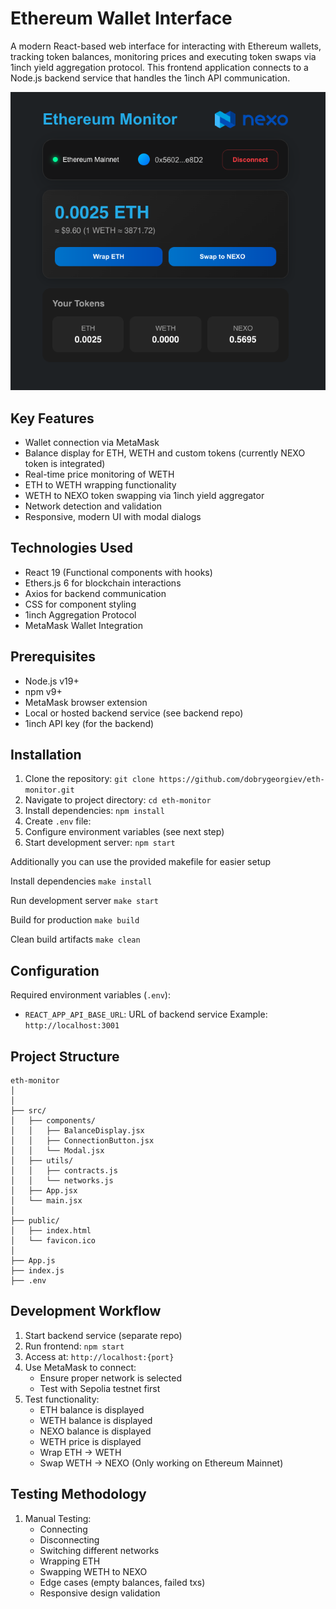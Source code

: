 # Ethereum Wallet Interface

A modern React-based web interface for interacting with Ethereum wallets, tracking token balances, monitoring prices and executing token swaps via 1inch yield aggregation protocol.
This frontend application connects to a Node.js backend service that handles the 1inch API communication.

![alt text](demo-image.png)


## Key Features

- Wallet connection via MetaMask
- Balance display for ETH, WETH and custom tokens (currently NEXO token is integrated)
- Real-time price monitoring of WETH
- ETH to WETH wrapping functionality
- WETH to NEXO token swapping via 1inch yield aggregator
- Network detection and validation
- Responsive, modern UI with modal dialogs

## Technologies Used

- React 19 (Functional components with hooks)
- Ethers.js 6 for blockchain interactions
- Axios for backend communication
- CSS for component styling
- 1inch Aggregation Protocol
- MetaMask Wallet Integration

## Prerequisites

- Node.js v19+
- npm v9+
- MetaMask browser extension
- Local or hosted backend service (see backend repo)
- 1inch API key (for the backend)

## Installation

1. Clone the repository:
   `git clone https://github.com/dobrygeorgiev/eth-monitor.git`
2. Navigate to project directory:
   `cd eth-monitor`
3. Install dependencies:
   `npm install`
4. Create `.env` file:
5. Configure environment variables (see next step)
6. Start development server:
   `npm start`


Additionally you can use the provided makefile for easier setup


   Install dependencies
`make install`

   Run development server
`make start`

   Build for production
`make build`

   Clean build artifacts
`make clean`

## Configuration

Required environment variables (`.env`):

- `REACT_APP_API_BASE_URL`: URL of backend service
  Example: `http://localhost:3001`

## Project Structure
```
eth-monitor
│ 
│ 
├── src/
│   ├── components/
│   │   ├── BalanceDisplay.jsx
│   │   ├── ConnectionButton.jsx
│   │   └── Modal.jsx
│   ├── utils/
│   │   ├── contracts.js
│   │   └── networks.js
│   ├── App.jsx
│   └── main.jsx
│
├── public/
│   ├── index.html
│   └── favicon.ico
│
├── App.js
├── index.js
├── .env
```

## Development Workflow

1. Start backend service (separate repo)
2. Run frontend: `npm start`
3. Access at: `http://localhost:{port}`
4. Use MetaMask to connect:
   - Ensure proper network is selected
   - Test with Sepolia testnet first
5. Test functionality:
   - ETH balance is displayed
   - WETH balance is displayed
   - NEXO balance is displayed
   - WETH price is displayed
   - Wrap ETH → WETH
   - Swap WETH → NEXO (Only working on Ethereum Mainnet)

## Testing Methodology

1. Manual Testing:  
   - Connecting
   - Disconnecting
   - Switching different networks
   - Wrapping ETH
   - Swapping WETH to NEXO
   - Edge cases (empty balances, failed txs)
   - Responsive design validation